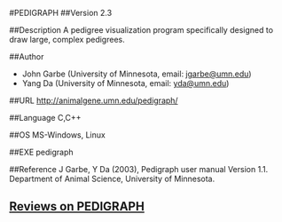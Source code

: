 #PEDIGRAPH
##Version
2.3

##Description
A pedigree visualization program specifically designed to draw large, complex pedigrees.

##Author
* John Garbe (University of Minnesota, email: jgarbe@umn.edu)
* Yang Da (University of Minnesota, email: yda@umn.edu)

##URL
http://animalgene.umn.edu/pedigraph/

##Language
C,C++

##OS
MS-Windows, Linux

##EXE
pedigraph

##Reference
J Garbe, Y Da (2003), Pedigraph user manual Version 1.1\. Department of Animal Science, University of Minnesota.


## [Reviews on PEDIGRAPH](https://github.com/gaow/genetic-analysis-software/issues/381)